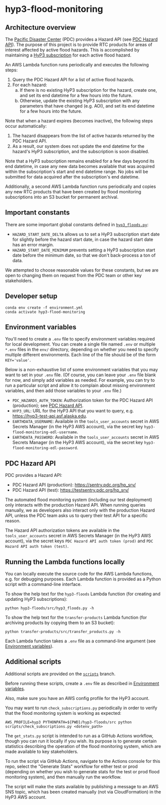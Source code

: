 # hyp3-flood-monitoring

## Architecture overview

The [Pacific Disaster Center](https://www.pdc.org/about) (PDC)
provides a Hazard API (see [PDC Hazard API](#pdc-hazard-api)).
The purpose of this project is to provide RTC products for areas of interest affected by active flood hazards.
This is accomplished by maintaining a [HyP3 subscription](https://hyp3-docs.asf.alaska.edu/using/subscriptions/)
for each active flood hazard.

An AWS Lambda function runs periodically and executes the following steps:

<ol>
<li>
Query the PDC Hazard API for a list of active flood hazards.
</li>
<li>
For each hazard:
  <ol type="a">
  <li>
    If there is no existing HyP3 subscription for the hazard, create one, and set its end datetime for a few hours
    into the future.
  </li>
  <li>
    Otherwise, update the existing HyP3 subscription with any parameters that have changed (e.g. AOI),
    and set its end datetime for a few hours into the future.
  </li>
  </ol>
</li>
</ol>

Note that when a hazard expires (becomes inactive), the following steps occur automatically:

1. The hazard disappears from the list of active hazards returned by the PDC Hazard API.
2. As a result, our system does not update the end datetime for the hazard's HyP3 subscription,
   and the subscription is soon disabled.

Note that a HyP3 subscription remains enabled for a few days beyond its end datetime,
in case any new data becomes available that was acquired within the subscription's
start and end datetime range. No jobs will be submitted for data acquired after the subscription's end datetime.

Additionally, a second AWS Lambda function runs periodically and copies any new RTC products
that have been created by flood monitoring subscriptions into an S3 bucket for permanent
archival.

## Important constants

There are some important global constants defined in [`hyp3_floods.py`](./hyp3-floods/src/hyp3_floods.py):

* `HAZARD_START_DATE_DELTA` allows us to set a HyP3 subscription start date for slightly
  before the hazard start date, in case the hazard start date has an error margin.
* `HAZARD_START_DATE_MINIMUM` prevents setting a HyP3 subscription start date before the
  minimum date, so that we don't back-process a ton of data.

We attempted to choose reasonable values for these constants, but we are open to changing them on request from
the PDC team or other key stakeholders.

## Developer setup

```
conda env create -f environment.yml
conda activate hyp3-flood-monitoring
```

## Environment variables

You'll need to create a `.env` file to specify environment variables required for local development. You can create
a single file named `.env` or multiple `*.env` files in the `env/` directory, depending on whether you need to
specify multiple different environments. Each line of the file should be of the form `KEY='value'`.

Below is a non-exhaustive list of some environment variables that you may want to set in your `.env` file.
(Of course, you can leave your `.env` file blank for now, and simply add variables as needed.
For example, you can try to run a particular script and allow it to complain about missing
environment variables, and then add those variables to your `.env` file.)

* `PDC_HAZARDS_AUTH_TOKEN`: Authorization token for the PDC Hazard API (production);
   see [PDC Hazard API](#pdc-hazard-api).
* `HYP3_URL`: URL for the HyP3 API that you want to query, e.g. <https://hyp3-test-api.asf.alaska.edu>.
* `EARTHDATA_USERNAME`: Available in the `tools_user_accounts` secret in AWS Secrets Manager (in the HyP3 AWS account),
   via the secret key `hyp3-flood-monitoring-edl-username`.
* `EARTHDATA_PASSWORD`: Available in the `tools_user_accounts` secret in AWS Secrets Manager (in the HyP3 AWS account),
   via the secret key `hyp3-flood-monitoring-edl-password`.

## PDC Hazard API

PDC provides a Hazard API:

* PDC Hazard API (production): <https://sentry.pdc.org/hp_srv/>
* PDC Hazard API (test): <https://testsentry.pdc.org/hp_srv/>

The automated flood monitoring system (including our test deployment) only interacts with the production Hazard API.
When running queries manually, we as developers also interact only with the production Hazard API, unless the PDC
team asks us to query their test API for a specific reason.

The Hazard API authorization tokens are available in the `tools_user_accounts` secret in AWS Secrets Manager
(in the HyP3 AWS account), via the secret keys `PDC Hazard API auth token (prod)`
and `PDC Hazard API auth token (test)`.

## Running the Lambda functions locally

You can locally execute the source code for the AWS Lambda functions, e.g. for debugging purposes. Each Lambda
function is provided as a Python script with a command-line interface.

To show the help text for the `hyp3-floods` Lambda function
(for creating and updating HyP3 subscriptions):

```
python hyp3-floods/src/hyp3_floods.py -h
```

To show the help text for the `transfer-products` Lambda function
(for archiving products by copying them to an S3 bucket):

```
python transfer-products/src/transfer_products.py -h
```

Each Lambda function takes a `.env` file as a command-line argument
(see [Environment variables](#environment-variables)).

## Additional scripts

Additional scripts are provided on the
[`scripts`](https://github.com/ASFHyP3/hyp3-flood-monitoring/tree/scripts) branch.

Before running these scripts, create a `.env` file as described in
[Environment variables](#environment-variables).

Also, make sure you have an AWS config profile for the HyP3 account.

You may want to run `check_subscriptions.py` periodically in order to verify that
the flood monitoring system is working as expected:

```
AWS_PROFILE=hyp3 PYTHONPATH=${PWD}/hyp3-floods/src python scripts/check_subscriptions.py <dotenv_path>
```

The `get_stats.py` script is intended to run as a GitHub Actions workflow, though you can run it locally
if you wish. Its purpose is to generate certain statistics describing the operation of the flood
monitoring system, which are made available to key stakeholders.

To run the script via GitHub Actions, navigate to the Actions console for this repo,
select the "Generate Stats" workflow for either test or prod (depending on whether
you wish to generate stats for the test or prod flood monitoring system), and then
manually run the workflow.

The script will make the stats available by publishing a message to an AWS SNS topic, which
has been created manually (not via CloudFormation) in the HyP3 AWS account.
